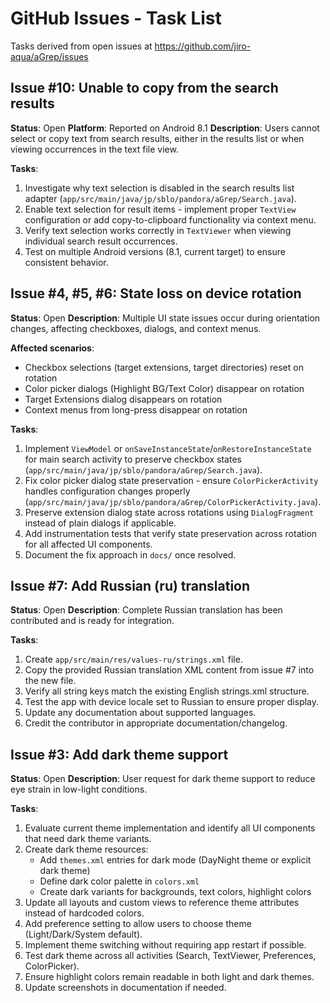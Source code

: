 # GitHub Issues - Task List

Tasks derived from open issues at https://github.com/jiro-aqua/aGrep/issues

## Issue #10: Unable to copy from the search results

**Status**: Open
**Platform**: Reported on Android 8.1
**Description**: Users cannot select or copy text from search results, either in the results list or when viewing occurrences in the text file view.

**Tasks**:
1. Investigate why text selection is disabled in the search results list adapter (`app/src/main/java/jp/sblo/pandora/aGrep/Search.java`).
2. Enable text selection for result items - implement proper `TextView` configuration or add copy-to-clipboard functionality via context menu.
3. Verify text selection works correctly in `TextViewer` when viewing individual search result occurrences.
4. Test on multiple Android versions (8.1, current target) to ensure consistent behavior.

## Issue #4, #5, #6: State loss on device rotation

**Status**: Open
**Description**: Multiple UI state issues occur during orientation changes, affecting checkboxes, dialogs, and context menus.

**Affected scenarios**:
- Checkbox selections (target extensions, target directories) reset on rotation
- Color picker dialogs (Highlight BG/Text Color) disappear on rotation
- Target Extensions dialog disappears on rotation
- Context menus from long-press disappear on rotation

**Tasks**:
1. Implement `ViewModel` or `onSaveInstanceState`/`onRestoreInstanceState` for main search activity to preserve checkbox states (`app/src/main/java/jp/sblo/pandora/aGrep/Search.java`).
2. Fix color picker dialog state preservation - ensure `ColorPickerActivity` handles configuration changes properly (`app/src/main/java/jp/sblo/pandora/aGrep/ColorPickerActivity.java`).
3. Preserve extension dialog state across rotations using `DialogFragment` instead of plain dialogs if applicable.
4. Add instrumentation tests that verify state preservation across rotation for all affected UI components.
5. Document the fix approach in `docs/` once resolved.

## Issue #7: Add Russian (ru) translation

**Status**: Open
**Description**: Complete Russian translation has been contributed and is ready for integration.

**Tasks**:
1. Create `app/src/main/res/values-ru/strings.xml` file.
2. Copy the provided Russian translation XML content from issue #7 into the new file.
3. Verify all string keys match the existing English strings.xml structure.
4. Test the app with device locale set to Russian to ensure proper display.
5. Update any documentation about supported languages.
6. Credit the contributor in appropriate documentation/changelog.

## Issue #3: Add dark theme support

**Status**: Open
**Description**: User request for dark theme support to reduce eye strain in low-light conditions.

**Tasks**:
1. Evaluate current theme implementation and identify all UI components that need dark theme variants.
2. Create dark theme resources:
   - Add `themes.xml` entries for dark mode (DayNight theme or explicit dark theme)
   - Define dark color palette in `colors.xml`
   - Create dark variants for backgrounds, text colors, highlight colors
3. Update all layouts and custom views to reference theme attributes instead of hardcoded colors.
4. Add preference setting to allow users to choose theme (Light/Dark/System default).
5. Implement theme switching without requiring app restart if possible.
6. Test dark theme across all activities (Search, TextViewer, Preferences, ColorPicker).
7. Ensure highlight colors remain readable in both light and dark themes.
8. Update screenshots in documentation if needed.
